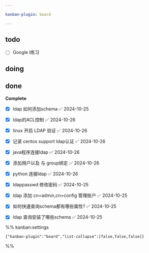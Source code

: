 ```yaml
---

kanban-plugin: board

---
```


## todo

- [ ] Google  l练习


## doing



## done

**Complete**
- [x] ldap 如何添加schema ✅ 2024-10-25
- [x] ldap的ACL控制 ✅ 2024-10-26
- [x] linux 开启 LDAP 验证 ✅ 2024-10-26
- [x] 记录 centos support ldap认证 ✅ 2024-10-26
- [x] java程序连接ldap ✅ 2024-10-26
- [x] 添加用户以及 与 group绑定 ✅ 2024-10-26
- [x] python 连接ldap ✅ 2024-10-26
- [x] ldappasswd 修改密码 ✅ 2024-10-25
- [x] ldap 添加 cn=admin,cn=config 管理账户 ✅ 2024-10-25
- [x] 如何快速查询schema都有哪些属性? ✅ 2024-10-25
- [x] ldap 查询安装了哪些schema ✅ 2024-10-25




%% kanban:settings
```
{"kanban-plugin":"board","list-collapse":[false,false,false]}
```
%%